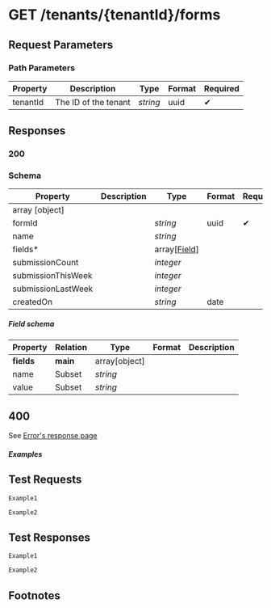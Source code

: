 # **GET**   /tenants/{tenantId}/forms

## __Request Parameters__

### Path Parameters

   | Property | Description          | Type     | Format | Required |
   | -------- | -------------------- | -------- | ------ | ----------- |
   | tenantId | The ID of the tenant | _string_ | uuid   | ✔           |

## __Responses__

### __200__

### Schema

| Property           | Description | Type                          | Format | Required |
| ------------------ | ----------- | ----------------------------- | ------ | ----------- |
| array [object]     |             |                               |        |             |
| formId             |             | _string_                      | uuid   | ✔           |
| name               |             | _string_                      |        |             |
| fields*            |             | array[[Field](#field-schema)] |        |             |
| submissionCount    |             | _integer_                     |        |             |
| submissionThisWeek |             | _integer_                     |        |             |
| submissionLastWeek |             | _integer_                     |        |             |
| createdOn          |             | _string_                      | date   |             |

##### Field schema

| Property   | Relation | Type          | Format | Description |
| ---------- | -------- | ------------- | ------ | ----------- |
| __fields__ | __main__ | array[object] |        |             |
| name       | Subset   | _string_      |        |             |
| value      | Subset   | _string_      |        |             |

## 400

See [Error's response page](errors.md)

##### Examples

## __Test Requests__

```cURL tab= 
Example1
```

```C# tab=
Example2
```

## __Test Responses__

```cURL tab= 
Example1
```

```C# tab=
Example2
```

## Footnotes

